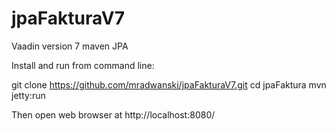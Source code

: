 jpaFakturaV7
============
Vaadin version 7 maven JPA

Install and run from command line:

git clone https://github.com/mradwanski/jpaFakturaV7.git cd jpaFaktura mvn jetty:run

Then open web browser at http://localhost:8080/
